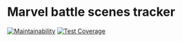 # Marvel battle scenes tracker

[![Maintainability](https://api.codeclimate.com/v1/badges/15142be27459cbff15b1/maintainability)](https://codeclimate.com/github/MarcosOliveir4/marvel-battle-scenes-tracker/maintainability)
[![Test Coverage](https://api.codeclimate.com/v1/badges/15142be27459cbff15b1/test_coverage)](https://codeclimate.com/github/MarcosOliveir4/marvel-battle-scenes-tracker/test_coverage)
